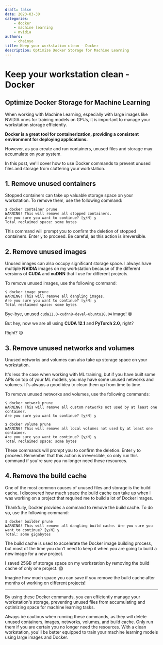 ```yaml
---
draft: false
date: 2023-03-30
categories:
    - docker
    - machine learning
    - nvidia
authors:
    - chainyo
title: Keep your workstation clean - Docker
description: Optimize Docker Storage for Machine Learning
---
```


# Keep your workstation clean - Docker
## Optimize Docker Storage for Machine Learning

When working with Machine Learning, especially with large images like NVIDIA ones for training models on GPUs,
it is important to manage your workstation storage efficiently.

**Docker is a great tool for containerization, providing a consistent environment for deploying applications.**

However, as you create and run containers, unused files and storage may accumulate on your system.

In this post, we'll cover how to use Docker commands to prevent unused files and storage from cluttering your workstation.

<!-- more -->

## 1. Remove unused containers

Stopped containers can take up valuable storage space on your workstation. To remove them, use the following command:

<div class="termy">

```console
$ docker container prune
WARNING! This will remove all stopped containers.
Are you sure you want to continue? [y/N] y
Total reclaimed space: some bytes
```

</div>

This command will prompt you to confirm the deletion of stopped containers. Enter `y` to proceed.
Be careful, as this action is irreversible.

## 2. Remove unused images

Unused images can also occupy significant storage space. I always have multiple **NVIDIA** images on my workstation because
of the different versions of **CUDA** and **cuDNN** that I use for different projects.

To remove unused images, use the following command:

<div class="termy">

```console
$ docker image prune
WARNING! This will remove all dangling images.
Are you sure you want to continue? [y/N] y
Total reclaimed space: some bytes
```

</div>

Bye-bye, unused `cuda11.0-cudnn8-devel-ubuntu18.04` image! 😢

But hey, now we are all using **CUDA 12.1** and **PyTorch 2.0**, right? 

Right? 😅

## 3. Remove unused networks and volumes

Unused networks and volumes can also take up storage space on your workstation.

It's less the case when working with ML training, but if you have built some APIs on top of your ML models, you may have
some unused networks and volumes. It's always a good idea to clean them up from time to time.

To remove unused networks and volumes, use the following commands:

<div class="termy">

```console
$ docker network prune
WARNING! This will remove all custom networks not used by at least one container.
Are you sure you want to continue? [y/N] y

$ docker volume prune
WARNING! This will remove all local volumes not used by at least one container.
Are you sure you want to continue? [y/N] y
Total reclaimed space: some bytes
```

</div>

These commands will prompt you to confirm the deletion. Enter `y` to proceed. 
Remember that this action is irreversible, so only run this command if you're sure you no longer need these resources.

## 4. Remove the build cache

One of the most common causes of unused files and storage is the build cache. I discovered how much space the build cache
can take up when I was working on a project that required me to build a lot of Docker images.

Thankfully, Docker provides a command to remove the build cache. To do so, use the following command:

<div class="termy">

```console
$ docker builder prune
WARNING! This will remove all dangling build cache. Are you sure you want to continue? [y/N] y
Total: some gigabytes
```

</div>

The build cache is used to accelerate the Docker image building process, but most of the time you don't need to keep it
when you are going to build a new image for a new project.

I saved 25GB of storage space on my workstation by removing the build cache of only one project. 😱

Imagine how much space you can save if you remove the build cache after months of working on different projects!

---

By using these Docker commands, you can efficiently manage your workstation's storage, preventing unused files from
accumulating and optimizing space for machine learning tasks.

Always be cautious when running these commands, as they will delete unused containers, images, networks, volumes, and build cache.
Only run them if you are certain you no longer need the resources. With a clean workstation, you'll be better equipped to train your machine learning models using large images and Docker.
